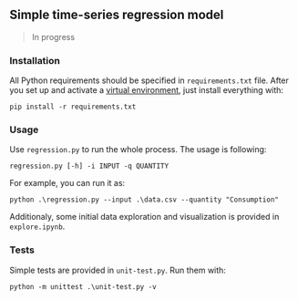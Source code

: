 ## Simple time-series regression model

> In progress

### Installation

All Python requirements should be specified in `requirements.txt` file.
After you set up and activate a [virtual environment](https://docs.python.org/3/library/venv.html), just install everything with:

```
pip install -r requirements.txt
```

### Usage

Use `regression.py` to run the whole process. The usage is following: 
```
regression.py [-h] -i INPUT -q QUANTITY
```


For example, you can run it as:
```
python .\regression.py --input .\data.csv --quantity "Consumption"
```

Additionaly, some initial data exploration and visualization is provided in `explore.ipynb`.


### Tests

Simple tests are provided in `unit-test.py`. Run them with:
```
python -m unittest .\unit-test.py -v
```